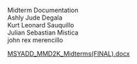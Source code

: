 Midterm Documentation  
Ashly Jude Degala  
Kurt Leonard Sauquillo  
Julian Sebastian Mistica  
john rex merencillo

[MSYADD_MMD2K_Midterms(FINAL).docx](https://github.com/user-attachments/files/18418626/MSYADD_MMD2K_Midterms.FINAL.docx)
